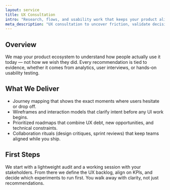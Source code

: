 ```yaml
---
layout: service
title: UX Consultation
intro: "Research, flows, and usability work that keeps your product aligned with business goals."
meta_description: "UX consultation to uncover friction, validate decisions, and design flows that scale with your team."
---
```


## Overview

We map your product ecosystem to understand how people actually use it today — not how we wish they did. Every recommendation is tied to evidence, whether it comes from analytics, user interviews, or hands-on usability testing.

## What We Deliver

- Journey mapping that shows the exact moments where users hesitate or drop off.
- Wireframes and interaction models that clarify intent before any UI work begins.
- Prioritized roadmaps that combine UX debt, new opportunities, and technical constraints.
- Collaboration rituals (design critiques, sprint reviews) that keep teams aligned while you ship.

## First Steps

We start with a lightweight audit and a working session with your stakeholders. From there we define the UX backlog, align on KPIs, and decide which experiments to run first. You walk away with clarity, not just recommendations.
